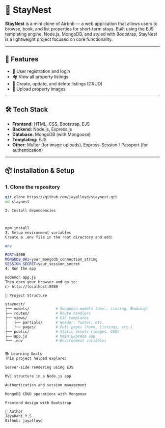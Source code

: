 

# 🏡 StayNest

**StayNest** is a mini clone of Airbnb — a web application that allows users to browse, book, and list properties for short-term stays. Built using the EJS templating engine, Node.js, MongoDB, and styled with Bootstrap, StayNest is a lightweight project focused on core functionality.

---

## 🚀 Features

- 🧑 User registration and login
- 🏘 View all property listings
- 📝 Create, update, and delete listings (CRUD)
- 📸 Upload property images 


---

## 🛠️ Tech Stack

- **Frontend:** HTML, CSS, Bootstrap, EJS
- **Backend:** Node.js, Express.js
- **Database:** MongoDB (with Mongoose)
- **Templating:** EJS
- **Other:** Multer (for image uploads), Express-Session / Passport (for authentication)

---

## 📦 Installation & Setup

### 1. Clone the repository

```bash
git clone https://github.com/jayalloyd/staynest.git
cd staynest

2. Install dependencies



npm install
3. Setup environment variables
Create a .env file in the root directory and add:

env

PORT=3000
MONGODB_URI=your_mongodb_connection_string
SESSION_SECRET=your_session_secret
4. Run the app

nodemon app.js
Then open your browser and go to:
👉 http://localhost:8080

📁 Project Structure

staynest/
├── models/            # Mongoose models (User, Listing, Booking)
├── routes/            # Route handlers
├── views/             # EJS templates
│   ├── partials/      # Header, footer, etc.
│   └── pages/         # Full pages (home, listings, etc.)
├── public/            # Static assets (images, CSS)
├── app.js             # Main Express app
└── .env               # Environment variables


📚 Learning Goals
This project helped explore:

Server-side rendering using EJS

MVC structure in a Node.js app

Authentication and session management

MongoDB CRUD operations with Mongoose

Frontend design with Bootstrap

👤 Author
JayaRani.Y.S
Github: jayalloyd

